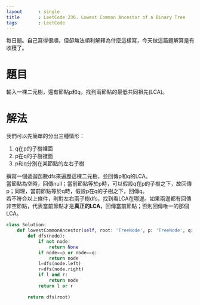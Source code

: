 ```yaml
--- 
layout      : single
title       : LeetCode 236. Lowest Common Ancestor of a Binary Tree
tags        : LeetCode
---
```

每日題。自己寫得很順，但卻無法順利解釋為什麼這樣寫，今天做這篇題解算是有收穫了。  

# 題目
輸入一棵二元樹，還有節點p和q，找到兩節點的最低共同祖先(LCA)。  

# 解法
我們可以先簡單的分出三種情形：
1. q在p的子樹裡面  
2. p在q的子樹裡面  
3. p和q分別在某節點的左右子樹  

撰寫一個遞迴函數dfs來遍歷這棵二元樹，並回傳p和q的LCA。  
當節點為空時，回傳null；當前節點等於p時，可以假設q在p的子樹之下，故回傳p；同理，當前節點等於q時，假設p在q的子樹之下，回傳q。  
若不符合以上條件，則對左右兩子樹dfs，找到看LCA在哪邊。如果兩邊都有回傳非空節點，代表當前節點才是**真正的LCA**，回傳當前節點；否則回傳唯一的那個LCA。

```python
class Solution:
    def lowestCommonAncestor(self, root: 'TreeNode', p: 'TreeNode', q: 'TreeNode') -> 'TreeNode':
        def dfs(node):
            if not node:
                return None
            if node==p or node==q:
                return node
            l=dfs(node.left)
            r=dfs(node.right)
            if l and r:
                return node
            return l or r
        
        return dfs(root)
```
